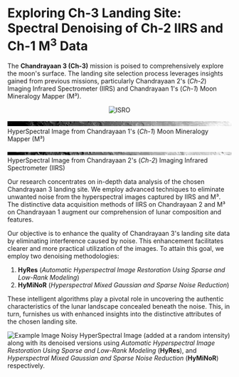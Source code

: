 # Exploring Ch-3 Landing Site: Spectral Denoising of Ch-2 IIRS and Ch-1 M<sup>3</sup> Data

The **Chandrayaan 3 (Ch-3)** mission is poised to comprehensively explore the moon's surface. The landing site selection process leverages insights gained from previous missions, particularly Chandrayaan 2's (*Ch-2*) Imaging Infrared Spectrometer (IIRS) and Chandrayaan 1's (*Ch-1*) Moon Mineralogy Mapper (M³). 

<p align="center">
  <img src="https://www.pinclipart.com/picdir/big/35-354122_indian-space-research-organisation-logo-isro-logo-clipart.png" alt="ISRO" width="200">
</p>

![Ch-1 M³](https://github.com/Anurag-Dutta/Ch-3-Denoise/blob/main/M3G20090606T093322_V01_QL_B046.jpg)
HyperSpectral Image from Chandrayaan 1's (*Ch-1*) Moon Mineralogy Mapper (M³)

![Ch-2 IIRS](https://github.com/Anurag-Dutta/Ch-3-Denoise/blob/main/ch2_iir_nci_20210719T1622353775_b_brw_d32.png)
HyperSpectral Image from Chandrayaan 2's (*Ch-2*) Imaging Infrared Spectrometer (IIRS)

Our research concentrates on in-depth data analysis of the chosen Chandrayaan 3 landing site. We employ advanced techniques to eliminate unwanted noise from the hyperspectral images captured by IIRS and M³. The distinctive data acquisition methods of IIRS on Chandrayaan 2 and M³ on Chandrayaan 1 augment our comprehension of lunar composition and features.

Our objective is to enhance the quality of Chandrayaan 3's landing site data by eliminating interference caused by noise. This enhancement facilitates clearer and more practical utilization of the images. To attain this goal, we employ two denoising methodologies:

1. **HyRes** (*Automatic Hyperspectral Image Restoration Using Sparse and Low-Rank Modeling*)
2. **HyMiNoR** (*Hyperspectral Mixed Gaussian and Sparse Noise Reduction*)

These intelligent algorithms play a pivotal role in uncovering the authentic characteristics of the lunar landscape concealed beneath the noise. This, in turn, furnishes us with enhanced insights into the distinctive attributes of the chosen landing site.

![Example Image](https://github.com/Anurag-Dutta/Ch-3-Denoise/blob/main/exempler.png)
Noisy HyperSpectral Image (added at a random intensity) along with its denoised versions using *Automatic Hyperspectral Image Restoration Using Sparse and Low-Rank Modeling* (**HyRes**), and *Hyperspectral Mixed Gaussian and Sparse Noise Reduction* (**HyMiNoR**) respectively.


